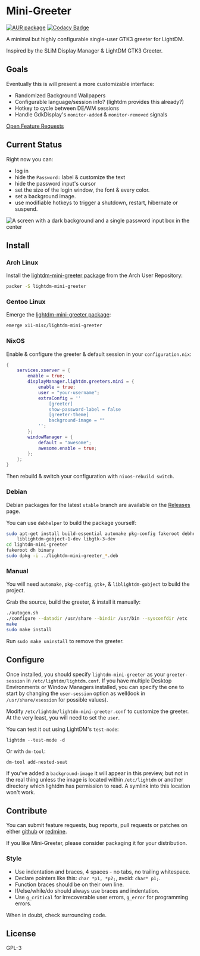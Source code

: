 # Mini-Greeter

[![AUR package](https://repology.org/badge/version-for-repo/aur/lightdm-mini-greeter.svg)](https://aur.archlinux.org/packages/lightdm-mini-greeter) [![Codacy Badge](https://api.codacy.com/project/badge/Grade/a1c58074072542be8ea60d1bf14863fc)](https://www.codacy.com/app/pavan-rikhi-agit/lightdm-mini-greeter?utm_source=github.com&amp;utm_medium=referral&amp;utm_content=prikhi/lightdm-mini-greeter&amp;utm_campaign=Badge_Grade)

A minimal but highly configurable single-user GTK3 greeter for LightDM.

Inspired by the SLiM Display Manager & LightDM GTK3 Greeter.


## Goals

Eventually this is will present a more customizable interface:

* Randomized Background Wallpapers
* Configurable language/session info? (lightdm provides this already?)
* Hotkey to cycle between DE/WM sessions
* Handle GdkDisplay's `monitor-added` & `monitor-removed` signals

[Open Feature Requests](http://bugs.sleepanarchy.com/projects/mini-greeter/issues/)


## Current Status

Right now you can:

* log in
* hide the `Password:` label & customize the text
* hide the password input's cursor
* set the size of the login window, the font & every color.
* set a background image.
* use modifiable hotkeys to trigger a shutdown, restart, hibernate or suspend.

![A screen with a dark background and a single password input box in the center](http://bugs.sleepanarchy.com/projects/mini-greeter/repository/revisions/master/entry/screenshot.png "Mini Greeter Screenshot")


## Install

### Arch Linux

Install the [lightdm-mini-greeter package][aur-package] from the Arch User
Repository:

```sh
packer -S lightdm-mini-greeter
```

### Gentoo Linux

Emerge the [lightdm-mini-greeter package](gentoo-package):

```sh
emerge x11-misc/lightdm-mini-greeter
```

### NixOS

Enable & configure the greeter & default session in your `configuration.nix`:

```nix
{
    services.xserver = {
        enable = true;
        displayManager.lightdm.greeters.mini = {
            enable = true;
            user = "your-username";
            extraConfig = ''
                [greeter]
                show-password-label = false
                [greeter-theme]
                background-image = ""
            '';
        };
        windowManager = {
            default = "awesome";
            awesome.enable = true;
        };
    };
}
```

Then rebuild & switch your configuration with `nixos-rebuild switch`.

### Debian

Debian packages for the latest `stable` branch are available on the
[Releases][releases] page.

You can use `debhelper` to build the package yourself:

```sh
sudo apt-get install build-essential automake pkg-config fakeroot debhelper \
    liblightdm-gobject-1-dev libgtk-3-dev
cd lightdm-mini-greeter
fakeroot dh binary
sudo dpkg -i ../lightdm-mini-greeter_*.deb
```

### Manual

You will need `automake`, `pkg-config`, `gtk+`, & `liblightdm-gobject` to build
the project.

Grab the source, build the greeter, & install it manually:

```sh
./autogen.sh
./configure --datadir /usr/share --bindir /usr/bin --sysconfdir /etc
make
sudo make install
```

Run `sudo make uninstall` to remove the greeter.


## Configure

Once installed, you should specify `lightdm-mini-greeter` as your
`greeter-session` in `/etc/lightdm/lightdm.conf`. If you have multiple Desktop
Environments or Window Managers installed, you can specify the one to start by
changing the `user-session` option as well(look in `/usr/share/xsession` for
possible values).

Modify `/etc/lightdm/lightdm-mini-greeter.conf` to customize the greeter. At
the very least, you will need to set the `user`.

You can test it out using LightDM's `test-mode`:

    lightdm --test-mode -d

Or with `dm-tool`:

    dm-tool add-nested-seat

If you've added a `background-image` it will appear in this preview, but not
in the real thing unless the image is located within `/etc/lightdm` or another
directory which lightdm has permission to read. A symlink into this location
won't work.

## Contribute

You can submit feature requests, bug reports, pull requests or patches on
either [github](http://github.com/prikhi/lightdm-mini-greeter) or
[redmine](http://bugs.sleepanarchy.com/projects/mini-greeter/).

If you like Mini-Greeter, please consider packaging it for your distribution.


### Style

* Use indentation and braces, 4 spaces - no tabs, no trailing whitespace.
* Declare pointers like this: `char *p1, *p2;`, avoid: `char* p1;`.
* Function braces should be on their own line.
* If/else/while/do should always use braces and indentation.
* Use `g_critical` for irrecoverable user errors, `g_error` for programming
  errors.

When in doubt, check surrounding code.


## License

GPL-3


[aur-package]: https://aur.archlinux.org/packages/lightdm-mini-greeter/
[gentoo-package]: https://packages.gentoo.org/packages/x11-misc/lightdm-mini-greeter
[releases]: https://github.com/prikhi/lightdm-mini-greeter/releases
